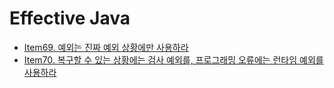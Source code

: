# Effective Java
- [Item69. 예외는 진짜 예외 상황에만 사용하라](item69)
- [Item70. 복구할 수 있는 상황에는 검사 예외를, 프로그래밍 오류에는 런타임 예외를 사용하라](item70)